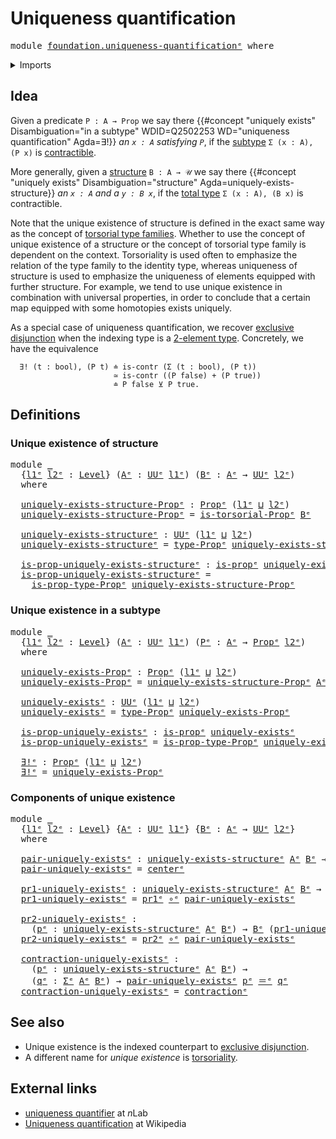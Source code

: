 # Uniqueness quantification

<pre class="Agda"><a id="38" class="Keyword">module</a> <a id="45" href="foundation.uniqueness-quantification%25E1%25B5%2589.html" class="Module">foundation.uniqueness-quantificationᵉ</a> <a id="83" class="Keyword">where</a>
</pre>
<details><summary>Imports</summary>

<pre class="Agda"><a id="139" class="Keyword">open</a> <a id="144" class="Keyword">import</a> <a id="151" href="foundation.dependent-pair-types%25E1%25B5%2589.html" class="Module">foundation.dependent-pair-typesᵉ</a>
<a id="184" class="Keyword">open</a> <a id="189" class="Keyword">import</a> <a id="196" href="foundation.torsorial-type-families%25E1%25B5%2589.html" class="Module">foundation.torsorial-type-familiesᵉ</a>
<a id="232" class="Keyword">open</a> <a id="237" class="Keyword">import</a> <a id="244" href="foundation.universe-levels%25E1%25B5%2589.html" class="Module">foundation.universe-levelsᵉ</a>

<a id="273" class="Keyword">open</a> <a id="278" class="Keyword">import</a> <a id="285" href="foundation-core.contractible-types%25E1%25B5%2589.html" class="Module">foundation-core.contractible-typesᵉ</a>
<a id="321" class="Keyword">open</a> <a id="326" class="Keyword">import</a> <a id="333" href="foundation-core.function-types%25E1%25B5%2589.html" class="Module">foundation-core.function-typesᵉ</a>
<a id="365" class="Keyword">open</a> <a id="370" class="Keyword">import</a> <a id="377" href="foundation-core.identity-types%25E1%25B5%2589.html" class="Module">foundation-core.identity-typesᵉ</a>
<a id="409" class="Keyword">open</a> <a id="414" class="Keyword">import</a> <a id="421" href="foundation-core.propositions%25E1%25B5%2589.html" class="Module">foundation-core.propositionsᵉ</a>
</pre>
</details>

## Idea

Given a predicate `P : A → Prop` we say there
{{#concept "uniquely exists" Disambiguation="in a subtype" WDID=Q2502253 WD="uniqueness quantification" Agda=∃!}}
_an `x : A` satisfying `P`_, if the [subtype](foundation-core.subtypes.md)
`Σ (x : A), (P x)` is [contractible](foundation-core.contractible-types.md).

More generally, given a [structure](foundation.structure.md) `B : A → 𝒰` we say
there
{{#concept "uniquely exists" Disambiguation="structure" Agda=uniquely-exists-structure}}
_an `x : A` and a `y : B x`_, if the
[total type](foundation.dependent-pair-types.md) `Σ (x : A), (B x)` is
contractible.

Note that the unique existence of structure is defined in the exact same way as
the concept of
[torsorial type families](foundation-core.torsorial-type-families.md). Whether
to use the concept of unique existence of a structure or the concept of
torsorial type family is dependent on the context. Torsoriality is used often to
emphasize the relation of the type family to the identity type, whereas
uniqueness of structure is used to emphasize the uniqueness of elements equipped
with further structure. For example, we tend to use unique existence in
combination with universal properties, in order to conclude that a certain map
equipped with some homotopies exists uniquely.

As a special case of uniqueness quantification, we recover
[exclusive disjunction](foundation.exclusive-disjunction.md) when the indexing
type is a [2-element type](univalent-combinatorics.2-element-types.md).
Concretely, we have the equivalence

```text
  ∃! (t : bool), (P t) ≐ is-contr (Σ (t : bool), (P t))
                       ≃ is-contr ((P false) + (P true))
                       ≐ P false ⊻ P true.
```

## Definitions

### Unique existence of structure

<pre class="Agda"><a id="2242" class="Keyword">module</a> <a id="2249" href="foundation.uniqueness-quantification%25E1%25B5%2589.html#2249" class="Module">_</a>
  <a id="2253" class="Symbol">{</a><a id="2254" href="foundation.uniqueness-quantification%25E1%25B5%2589.html#2254" class="Bound">l1ᵉ</a> <a id="2258" href="foundation.uniqueness-quantification%25E1%25B5%2589.html#2258" class="Bound">l2ᵉ</a> <a id="2262" class="Symbol">:</a> <a id="2264" href="Agda.Primitive.html#742" class="Postulate">Level</a><a id="2269" class="Symbol">}</a> <a id="2271" class="Symbol">(</a><a id="2272" href="foundation.uniqueness-quantification%25E1%25B5%2589.html#2272" class="Bound">Aᵉ</a> <a id="2275" class="Symbol">:</a> <a id="2277" href="Agda.Primitive.html#429" class="Primitive">UUᵉ</a> <a id="2281" href="foundation.uniqueness-quantification%25E1%25B5%2589.html#2254" class="Bound">l1ᵉ</a><a id="2284" class="Symbol">)</a> <a id="2286" class="Symbol">(</a><a id="2287" href="foundation.uniqueness-quantification%25E1%25B5%2589.html#2287" class="Bound">Bᵉ</a> <a id="2290" class="Symbol">:</a> <a id="2292" href="foundation.uniqueness-quantification%25E1%25B5%2589.html#2272" class="Bound">Aᵉ</a> <a id="2295" class="Symbol">→</a> <a id="2297" href="Agda.Primitive.html#429" class="Primitive">UUᵉ</a> <a id="2301" href="foundation.uniqueness-quantification%25E1%25B5%2589.html#2258" class="Bound">l2ᵉ</a><a id="2304" class="Symbol">)</a>
  <a id="2308" class="Keyword">where</a>

  <a id="2317" href="foundation.uniqueness-quantification%25E1%25B5%2589.html#2317" class="Function">uniquely-exists-structure-Propᵉ</a> <a id="2349" class="Symbol">:</a> <a id="2351" href="foundation-core.propositions%25E1%25B5%2589.html#1181" class="Function">Propᵉ</a> <a id="2357" class="Symbol">(</a><a id="2358" href="foundation.uniqueness-quantification%25E1%25B5%2589.html#2254" class="Bound">l1ᵉ</a> <a id="2362" href="Agda.Primitive.html#961" class="Primitive Operator">⊔</a> <a id="2364" href="foundation.uniqueness-quantification%25E1%25B5%2589.html#2258" class="Bound">l2ᵉ</a><a id="2367" class="Symbol">)</a>
  <a id="2371" href="foundation.uniqueness-quantification%25E1%25B5%2589.html#2317" class="Function">uniquely-exists-structure-Propᵉ</a> <a id="2403" class="Symbol">=</a> <a id="2405" href="foundation.torsorial-type-families%25E1%25B5%2589.html#1187" class="Function">is-torsorial-Propᵉ</a> <a id="2424" href="foundation.uniqueness-quantification%25E1%25B5%2589.html#2287" class="Bound">Bᵉ</a>

  <a id="2430" href="foundation.uniqueness-quantification%25E1%25B5%2589.html#2430" class="Function">uniquely-exists-structureᵉ</a> <a id="2457" class="Symbol">:</a> <a id="2459" href="Agda.Primitive.html#429" class="Primitive">UUᵉ</a> <a id="2463" class="Symbol">(</a><a id="2464" href="foundation.uniqueness-quantification%25E1%25B5%2589.html#2254" class="Bound">l1ᵉ</a> <a id="2468" href="Agda.Primitive.html#961" class="Primitive Operator">⊔</a> <a id="2470" href="foundation.uniqueness-quantification%25E1%25B5%2589.html#2258" class="Bound">l2ᵉ</a><a id="2473" class="Symbol">)</a>
  <a id="2477" href="foundation.uniqueness-quantification%25E1%25B5%2589.html#2430" class="Function">uniquely-exists-structureᵉ</a> <a id="2504" class="Symbol">=</a> <a id="2506" href="foundation-core.propositions%25E1%25B5%2589.html#1288" class="Function">type-Propᵉ</a> <a id="2517" href="foundation.uniqueness-quantification%25E1%25B5%2589.html#2317" class="Function">uniquely-exists-structure-Propᵉ</a>

  <a id="2552" href="foundation.uniqueness-quantification%25E1%25B5%2589.html#2552" class="Function">is-prop-uniquely-exists-structureᵉ</a> <a id="2587" class="Symbol">:</a> <a id="2589" href="foundation-core.propositions%25E1%25B5%2589.html#1041" class="Function">is-propᵉ</a> <a id="2598" href="foundation.uniqueness-quantification%25E1%25B5%2589.html#2430" class="Function">uniquely-exists-structureᵉ</a>
  <a id="2627" href="foundation.uniqueness-quantification%25E1%25B5%2589.html#2552" class="Function">is-prop-uniquely-exists-structureᵉ</a> <a id="2662" class="Symbol">=</a>
    <a id="2668" href="foundation-core.propositions%25E1%25B5%2589.html#1361" class="Function">is-prop-type-Propᵉ</a> <a id="2687" href="foundation.uniqueness-quantification%25E1%25B5%2589.html#2317" class="Function">uniquely-exists-structure-Propᵉ</a>
</pre>
### Unique existence in a subtype

<pre class="Agda"><a id="2767" class="Keyword">module</a> <a id="2774" href="foundation.uniqueness-quantification%25E1%25B5%2589.html#2774" class="Module">_</a>
  <a id="2778" class="Symbol">{</a><a id="2779" href="foundation.uniqueness-quantification%25E1%25B5%2589.html#2779" class="Bound">l1ᵉ</a> <a id="2783" href="foundation.uniqueness-quantification%25E1%25B5%2589.html#2783" class="Bound">l2ᵉ</a> <a id="2787" class="Symbol">:</a> <a id="2789" href="Agda.Primitive.html#742" class="Postulate">Level</a><a id="2794" class="Symbol">}</a> <a id="2796" class="Symbol">(</a><a id="2797" href="foundation.uniqueness-quantification%25E1%25B5%2589.html#2797" class="Bound">Aᵉ</a> <a id="2800" class="Symbol">:</a> <a id="2802" href="Agda.Primitive.html#429" class="Primitive">UUᵉ</a> <a id="2806" href="foundation.uniqueness-quantification%25E1%25B5%2589.html#2779" class="Bound">l1ᵉ</a><a id="2809" class="Symbol">)</a> <a id="2811" class="Symbol">(</a><a id="2812" href="foundation.uniqueness-quantification%25E1%25B5%2589.html#2812" class="Bound">Pᵉ</a> <a id="2815" class="Symbol">:</a> <a id="2817" href="foundation.uniqueness-quantification%25E1%25B5%2589.html#2797" class="Bound">Aᵉ</a> <a id="2820" class="Symbol">→</a> <a id="2822" href="foundation-core.propositions%25E1%25B5%2589.html#1181" class="Function">Propᵉ</a> <a id="2828" href="foundation.uniqueness-quantification%25E1%25B5%2589.html#2783" class="Bound">l2ᵉ</a><a id="2831" class="Symbol">)</a>
  <a id="2835" class="Keyword">where</a>

  <a id="2844" href="foundation.uniqueness-quantification%25E1%25B5%2589.html#2844" class="Function">uniquely-exists-Propᵉ</a> <a id="2866" class="Symbol">:</a> <a id="2868" href="foundation-core.propositions%25E1%25B5%2589.html#1181" class="Function">Propᵉ</a> <a id="2874" class="Symbol">(</a><a id="2875" href="foundation.uniqueness-quantification%25E1%25B5%2589.html#2779" class="Bound">l1ᵉ</a> <a id="2879" href="Agda.Primitive.html#961" class="Primitive Operator">⊔</a> <a id="2881" href="foundation.uniqueness-quantification%25E1%25B5%2589.html#2783" class="Bound">l2ᵉ</a><a id="2884" class="Symbol">)</a>
  <a id="2888" href="foundation.uniqueness-quantification%25E1%25B5%2589.html#2844" class="Function">uniquely-exists-Propᵉ</a> <a id="2910" class="Symbol">=</a> <a id="2912" href="foundation.uniqueness-quantification%25E1%25B5%2589.html#2317" class="Function">uniquely-exists-structure-Propᵉ</a> <a id="2944" href="foundation.uniqueness-quantification%25E1%25B5%2589.html#2797" class="Bound">Aᵉ</a> <a id="2947" class="Symbol">(</a><a id="2948" href="foundation-core.propositions%25E1%25B5%2589.html#1288" class="Function">type-Propᵉ</a> <a id="2959" href="foundation-core.function-types%25E1%25B5%2589.html#476" class="Function Operator">∘ᵉ</a> <a id="2962" href="foundation.uniqueness-quantification%25E1%25B5%2589.html#2812" class="Bound">Pᵉ</a><a id="2964" class="Symbol">)</a>

  <a id="2969" href="foundation.uniqueness-quantification%25E1%25B5%2589.html#2969" class="Function">uniquely-existsᵉ</a> <a id="2986" class="Symbol">:</a> <a id="2988" href="Agda.Primitive.html#429" class="Primitive">UUᵉ</a> <a id="2992" class="Symbol">(</a><a id="2993" href="foundation.uniqueness-quantification%25E1%25B5%2589.html#2779" class="Bound">l1ᵉ</a> <a id="2997" href="Agda.Primitive.html#961" class="Primitive Operator">⊔</a> <a id="2999" href="foundation.uniqueness-quantification%25E1%25B5%2589.html#2783" class="Bound">l2ᵉ</a><a id="3002" class="Symbol">)</a>
  <a id="3006" href="foundation.uniqueness-quantification%25E1%25B5%2589.html#2969" class="Function">uniquely-existsᵉ</a> <a id="3023" class="Symbol">=</a> <a id="3025" href="foundation-core.propositions%25E1%25B5%2589.html#1288" class="Function">type-Propᵉ</a> <a id="3036" href="foundation.uniqueness-quantification%25E1%25B5%2589.html#2844" class="Function">uniquely-exists-Propᵉ</a>

  <a id="3061" href="foundation.uniqueness-quantification%25E1%25B5%2589.html#3061" class="Function">is-prop-uniquely-existsᵉ</a> <a id="3086" class="Symbol">:</a> <a id="3088" href="foundation-core.propositions%25E1%25B5%2589.html#1041" class="Function">is-propᵉ</a> <a id="3097" href="foundation.uniqueness-quantification%25E1%25B5%2589.html#2969" class="Function">uniquely-existsᵉ</a>
  <a id="3116" href="foundation.uniqueness-quantification%25E1%25B5%2589.html#3061" class="Function">is-prop-uniquely-existsᵉ</a> <a id="3141" class="Symbol">=</a> <a id="3143" href="foundation-core.propositions%25E1%25B5%2589.html#1361" class="Function">is-prop-type-Propᵉ</a> <a id="3162" href="foundation.uniqueness-quantification%25E1%25B5%2589.html#2844" class="Function">uniquely-exists-Propᵉ</a>

  <a id="3187" href="foundation.uniqueness-quantification%25E1%25B5%2589.html#3187" class="Function">∃!ᵉ</a> <a id="3191" class="Symbol">:</a> <a id="3193" href="foundation-core.propositions%25E1%25B5%2589.html#1181" class="Function">Propᵉ</a> <a id="3199" class="Symbol">(</a><a id="3200" href="foundation.uniqueness-quantification%25E1%25B5%2589.html#2779" class="Bound">l1ᵉ</a> <a id="3204" href="Agda.Primitive.html#961" class="Primitive Operator">⊔</a> <a id="3206" href="foundation.uniqueness-quantification%25E1%25B5%2589.html#2783" class="Bound">l2ᵉ</a><a id="3209" class="Symbol">)</a>
  <a id="3213" href="foundation.uniqueness-quantification%25E1%25B5%2589.html#3187" class="Function">∃!ᵉ</a> <a id="3217" class="Symbol">=</a> <a id="3219" href="foundation.uniqueness-quantification%25E1%25B5%2589.html#2844" class="Function">uniquely-exists-Propᵉ</a>
</pre>
### Components of unique existence

<pre class="Agda"><a id="3290" class="Keyword">module</a> <a id="3297" href="foundation.uniqueness-quantification%25E1%25B5%2589.html#3297" class="Module">_</a>
  <a id="3301" class="Symbol">{</a><a id="3302" href="foundation.uniqueness-quantification%25E1%25B5%2589.html#3302" class="Bound">l1ᵉ</a> <a id="3306" href="foundation.uniqueness-quantification%25E1%25B5%2589.html#3306" class="Bound">l2ᵉ</a> <a id="3310" class="Symbol">:</a> <a id="3312" href="Agda.Primitive.html#742" class="Postulate">Level</a><a id="3317" class="Symbol">}</a> <a id="3319" class="Symbol">{</a><a id="3320" href="foundation.uniqueness-quantification%25E1%25B5%2589.html#3320" class="Bound">Aᵉ</a> <a id="3323" class="Symbol">:</a> <a id="3325" href="Agda.Primitive.html#429" class="Primitive">UUᵉ</a> <a id="3329" href="foundation.uniqueness-quantification%25E1%25B5%2589.html#3302" class="Bound">l1ᵉ</a><a id="3332" class="Symbol">}</a> <a id="3334" class="Symbol">{</a><a id="3335" href="foundation.uniqueness-quantification%25E1%25B5%2589.html#3335" class="Bound">Bᵉ</a> <a id="3338" class="Symbol">:</a> <a id="3340" href="foundation.uniqueness-quantification%25E1%25B5%2589.html#3320" class="Bound">Aᵉ</a> <a id="3343" class="Symbol">→</a> <a id="3345" href="Agda.Primitive.html#429" class="Primitive">UUᵉ</a> <a id="3349" href="foundation.uniqueness-quantification%25E1%25B5%2589.html#3306" class="Bound">l2ᵉ</a><a id="3352" class="Symbol">}</a>
  <a id="3356" class="Keyword">where</a>

  <a id="3365" href="foundation.uniqueness-quantification%25E1%25B5%2589.html#3365" class="Function">pair-uniquely-existsᵉ</a> <a id="3387" class="Symbol">:</a> <a id="3389" href="foundation.uniqueness-quantification%25E1%25B5%2589.html#2430" class="Function">uniquely-exists-structureᵉ</a> <a id="3416" href="foundation.uniqueness-quantification%25E1%25B5%2589.html#3320" class="Bound">Aᵉ</a> <a id="3419" href="foundation.uniqueness-quantification%25E1%25B5%2589.html#3335" class="Bound">Bᵉ</a> <a id="3422" class="Symbol">→</a> <a id="3424" href="foundation.dependent-pair-types%25E1%25B5%2589.html#585" class="Record">Σᵉ</a> <a id="3427" href="foundation.uniqueness-quantification%25E1%25B5%2589.html#3320" class="Bound">Aᵉ</a> <a id="3430" href="foundation.uniqueness-quantification%25E1%25B5%2589.html#3335" class="Bound">Bᵉ</a>
  <a id="3435" href="foundation.uniqueness-quantification%25E1%25B5%2589.html#3365" class="Function">pair-uniquely-existsᵉ</a> <a id="3457" class="Symbol">=</a> <a id="3459" href="foundation-core.contractible-types%25E1%25B5%2589.html#1016" class="Function">centerᵉ</a>

  <a id="3470" href="foundation.uniqueness-quantification%25E1%25B5%2589.html#3470" class="Function">pr1-uniquely-existsᵉ</a> <a id="3491" class="Symbol">:</a> <a id="3493" href="foundation.uniqueness-quantification%25E1%25B5%2589.html#2430" class="Function">uniquely-exists-structureᵉ</a> <a id="3520" href="foundation.uniqueness-quantification%25E1%25B5%2589.html#3320" class="Bound">Aᵉ</a> <a id="3523" href="foundation.uniqueness-quantification%25E1%25B5%2589.html#3335" class="Bound">Bᵉ</a> <a id="3526" class="Symbol">→</a> <a id="3528" href="foundation.uniqueness-quantification%25E1%25B5%2589.html#3320" class="Bound">Aᵉ</a>
  <a id="3533" href="foundation.uniqueness-quantification%25E1%25B5%2589.html#3470" class="Function">pr1-uniquely-existsᵉ</a> <a id="3554" class="Symbol">=</a> <a id="3556" href="foundation.dependent-pair-types%25E1%25B5%2589.html#697" class="Field">pr1ᵉ</a> <a id="3561" href="foundation-core.function-types%25E1%25B5%2589.html#476" class="Function Operator">∘ᵉ</a> <a id="3564" href="foundation.uniqueness-quantification%25E1%25B5%2589.html#3365" class="Function">pair-uniquely-existsᵉ</a>

  <a id="3589" href="foundation.uniqueness-quantification%25E1%25B5%2589.html#3589" class="Function">pr2-uniquely-existsᵉ</a> <a id="3610" class="Symbol">:</a>
    <a id="3616" class="Symbol">(</a><a id="3617" href="foundation.uniqueness-quantification%25E1%25B5%2589.html#3617" class="Bound">pᵉ</a> <a id="3620" class="Symbol">:</a> <a id="3622" href="foundation.uniqueness-quantification%25E1%25B5%2589.html#2430" class="Function">uniquely-exists-structureᵉ</a> <a id="3649" href="foundation.uniqueness-quantification%25E1%25B5%2589.html#3320" class="Bound">Aᵉ</a> <a id="3652" href="foundation.uniqueness-quantification%25E1%25B5%2589.html#3335" class="Bound">Bᵉ</a><a id="3654" class="Symbol">)</a> <a id="3656" class="Symbol">→</a> <a id="3658" href="foundation.uniqueness-quantification%25E1%25B5%2589.html#3335" class="Bound">Bᵉ</a> <a id="3661" class="Symbol">(</a><a id="3662" href="foundation.uniqueness-quantification%25E1%25B5%2589.html#3470" class="Function">pr1-uniquely-existsᵉ</a> <a id="3683" href="foundation.uniqueness-quantification%25E1%25B5%2589.html#3617" class="Bound">pᵉ</a><a id="3685" class="Symbol">)</a>
  <a id="3689" href="foundation.uniqueness-quantification%25E1%25B5%2589.html#3589" class="Function">pr2-uniquely-existsᵉ</a> <a id="3710" class="Symbol">=</a> <a id="3712" href="foundation.dependent-pair-types%25E1%25B5%2589.html#711" class="Field">pr2ᵉ</a> <a id="3717" href="foundation-core.function-types%25E1%25B5%2589.html#476" class="Function Operator">∘ᵉ</a> <a id="3720" href="foundation.uniqueness-quantification%25E1%25B5%2589.html#3365" class="Function">pair-uniquely-existsᵉ</a>

  <a id="3745" href="foundation.uniqueness-quantification%25E1%25B5%2589.html#3745" class="Function">contraction-uniquely-existsᵉ</a> <a id="3774" class="Symbol">:</a>
    <a id="3780" class="Symbol">(</a><a id="3781" href="foundation.uniqueness-quantification%25E1%25B5%2589.html#3781" class="Bound">pᵉ</a> <a id="3784" class="Symbol">:</a> <a id="3786" href="foundation.uniqueness-quantification%25E1%25B5%2589.html#2430" class="Function">uniquely-exists-structureᵉ</a> <a id="3813" href="foundation.uniqueness-quantification%25E1%25B5%2589.html#3320" class="Bound">Aᵉ</a> <a id="3816" href="foundation.uniqueness-quantification%25E1%25B5%2589.html#3335" class="Bound">Bᵉ</a><a id="3818" class="Symbol">)</a> <a id="3820" class="Symbol">→</a>
    <a id="3826" class="Symbol">(</a><a id="3827" href="foundation.uniqueness-quantification%25E1%25B5%2589.html#3827" class="Bound">qᵉ</a> <a id="3830" class="Symbol">:</a> <a id="3832" href="foundation.dependent-pair-types%25E1%25B5%2589.html#585" class="Record">Σᵉ</a> <a id="3835" href="foundation.uniqueness-quantification%25E1%25B5%2589.html#3320" class="Bound">Aᵉ</a> <a id="3838" href="foundation.uniqueness-quantification%25E1%25B5%2589.html#3335" class="Bound">Bᵉ</a><a id="3840" class="Symbol">)</a> <a id="3842" class="Symbol">→</a> <a id="3844" href="foundation.uniqueness-quantification%25E1%25B5%2589.html#3365" class="Function">pair-uniquely-existsᵉ</a> <a id="3866" href="foundation.uniqueness-quantification%25E1%25B5%2589.html#3781" class="Bound">pᵉ</a> <a id="3869" href="foundation-core.identity-types%25E1%25B5%2589.html#2730" class="Function Operator">＝ᵉ</a> <a id="3872" href="foundation.uniqueness-quantification%25E1%25B5%2589.html#3827" class="Bound">qᵉ</a>
  <a id="3877" href="foundation.uniqueness-quantification%25E1%25B5%2589.html#3745" class="Function">contraction-uniquely-existsᵉ</a> <a id="3906" class="Symbol">=</a> <a id="3908" href="foundation-core.contractible-types%25E1%25B5%2589.html#1413" class="Function">contractionᵉ</a>
</pre>
## See also

- Unique existence is the indexed counterpart to
  [exclusive disjunction](foundation.exclusive-disjunction.md).
- A different name for _unique existence_ is
  [torsoriality](foundation.torsorial-type-families.md).

## External links

- [uniqueness quantifier](https://ncatlab.org/nlab/show/uniqueness+quantifier)
  at $n$Lab
- [Uniqueness quantification](https://en.wikipedia.org/wiki/Uniqueness_quantification)
  at Wikipedia
